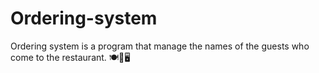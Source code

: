 # Ordering-system
Ordering system is a program that manage the names of the guests who come to the restaurant. 🍽️📃🖥️

